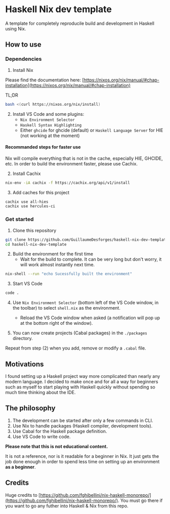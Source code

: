 # Haskell Nix dev template
A template for completely reproducile build and development in Haskell using Nix.

## How to use

### Dependencies

1. Install Nix

Please find the documentation here: [https://nixos.org/nix/manual/#chap-installation](https://nixos.org/nix/manual/#chap-installation)

TL;DR
```bash
bash <(curl https://nixos.org/nix/install)
```

2. Install VS Code and some plugins:
    * `Nix Environment Selector`
    * `Haskell Syntax Highlighting`
    * Either `ghcide` for ghcide (default) or `Haskell Language Server` for HIE (not working at the moment) 

#### Recommanded steps for faster use

Nix will compile everything that is not in the cache, especially HIE, GHCIDE, etc.
In order to build the environment faster, please use Cachix.

2. Install Cachix

```bash
nix-env -iA cachix -f https://cachix.org/api/v1/install
```

3. Add caches for this project

```bash
cachix use all-hies
cachix use hercules-ci
```

### Get started

1. Clone this repository

```bash
git clone https://github.com/GuillaumeDesforges/haskell-nix-dev-template.git
cd haskell-nix-dev-template
```

2. Build the environment for the first time
    * Wait for the build to complete. It can be very long but don't worry, it will work almost instantly next time.

```bash
nix-shell --run "echo Sucessfully built the environment"
```

3. Start VS Code

```bash
code .
```

4. Use `Nix Environment Selector` (bottom left of the VS Code window, in the toolbar) to select `shell.nix` as the environment.
    * Reload the VS Code window when asked (a notification will pop up at the bottom right of the window).

5. You can now create projects (Cabal packages) in the `./packages` directory.

Repeat from step (2) when you add, remove or modify a `.cabal` file.

## Motivations

I found setting up a Haskell project way more complicated than nearly any modern language.
I decided to make once and for all a way for beginners such as myself to start playing with Haskell quickly without spending so much time thinking about the IDE.

## The philosophy

1. The development can be started after only a few commands in CLI.
2. Use Nix to handle packages (Haskell compiler, development tools).
3. Use Cabal for the Haskell package definition.
3. Use VS Code to write code.

**Please note that this is not educational content.**

It is not a reference, nor is it readable for a beginner in Nix.
It just gets the job done enough in order to spend less time on setting up an environment **as a beginner**.

## Credits

Huge credits to [https://github.com/fghibellini/nix-haskell-monorepo/](https://github.com/fghibellini/nix-haskell-monorepo/).
You must go there if you want to go any futher into Haskell & Nix from this repo.